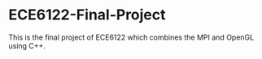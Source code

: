# ECE6122-Final-Project
This is the final project of ECE6122 which combines the MPI and OpenGL using C++.
